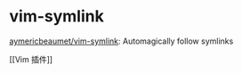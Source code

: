 # vim-symlink

[aymericbeaumet/vim-symlink](https://github.com/aymericbeaumet/vim-symlink): Automagically follow symlinks

[[Vim 插件]]

